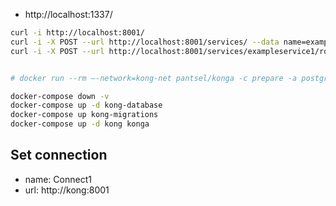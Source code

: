 - http://localhost:1337/
```bash
curl -i http://localhost:8001/
curl -i -X POST --url http://localhost:8001/services/ --data name=exampleservice1 --data url=http://mockbin.org
curl -i -X POST --url http://localhost:8001/services/exampleservice1/routes --data paths[]=/mock


# docker run --rm –-network=kong-net pantsel/konga -c prepare -a postgres -u postgresql://kong:kong@kong-database:5432/konga

docker-compose down -v
docker-compose up -d kong-database
docker-compose up kong-migrations
docker-compose up -d kong konga
```

## Set connection
- name: Connect1
- url: http://kong:8001